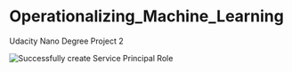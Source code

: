 # Operationalizing_Machine_Learning
Udacity Nano Degree Project 2





![Successfully create Service Principal Role](https://github.com/icenine81/Operationalizing_Machine_Learning/blob/b78f13c899ac72ea4f68834c11f8e0401f96898f/Required%20Screenshots/Successfully%20create%20Service%20Principal%20Role.jpg)
